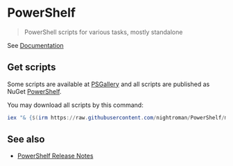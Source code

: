 # PowerShelf

> PowerShell scripts for various tasks, mostly standalone

See [Documentation](https://github.com/nightroman/PowerShelf/blob/main/docs/README.md)

## Get scripts

Some scripts are available at [PSGallery](https://www.powershellgallery.com/)
and all scripts are published as NuGet [PowerShelf](https://www.nuget.org/packages/PowerShelf).

You may download all scripts by this command:

```powershell
iex "& {$(irm https://raw.githubusercontent.com/nightroman/PowerShelf/main/Save-NuGetTool.ps1)} PowerShelf"
```

## See also

- [PowerShelf Release Notes](https://github.com/nightroman/PowerShelf/blob/main/Release-Notes.md)
